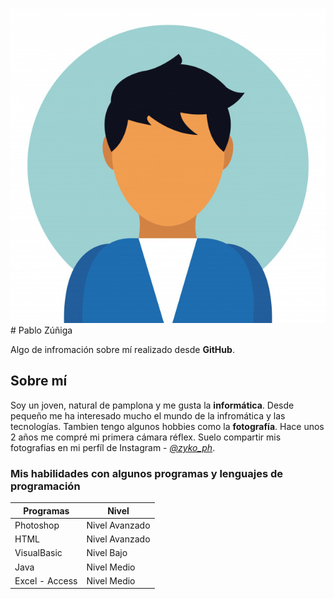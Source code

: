 ![ITC Cuatrovientos](perfil.jpg) # Pablo Zúñiga

Algo de infromación sobre mí realizado desde **GitHub**.

## Sobre mí

Soy un joven, natural de pamplona y me gusta la **informática**. Desde pequeño me ha interesado mucho el mundo de la infromática y las tecnologías. Tambien tengo algunos hobbies como la **fotografía**. Hace unos 2 años me compré mi primera cámara réflex. Suelo compartir mis fotografias en mi perfíl de Instagram - [_@zyko_ph_](https://www.instagram.com/zyko_ph/).


### Mis habilidades con algunos programas y lenguajes de programación
|Programas|Nivel|
|--|--|
|Photoshop      |Nivel Avanzado
|HTML           | Nivel Avanzado
|VisualBasic    | Nivel Bajo
|Java           | Nivel Medio
|Excel - Access | Nivel Medio

